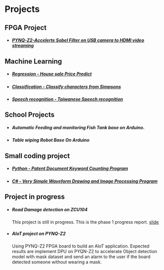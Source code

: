 # Projects
 
## FPGA Project
 
* ##### [PYNQ-Z2-Accelerte Sobel Filter on USB camera to HDMI video streaming](https://github.com/aclich/PYNQ-Z2_sobel_filter_HDMI) 
 
## Machine Learning
 
* ##### [Regression - House sale Price Predict](https://github.com/aclich/MachineLearningNTUT-Regression)
 
* ##### [Classification - Classify characters from Simpsons](https://github.com/aclich/MachineLearningNTUT-Classification)
 
* ##### [Speech recognition - Taiwanese Speech recognition](https://github.com/aclich/MachineLearningNTUT-Speech_Recognition)
 
## School Projects
 
<!-- IoT : Automatic Feeding and monitoring Fish Tank base on Arduino. -->
* ##### Automatic Feeding and monitoring Fish Tank base on Arduino.

* ##### Table wiping Robot Base On Arduino
 
## Small coding project
* ##### [Python - Patent Document Keyword Counting Program](https://github.com/aclich/XML_tag_removing_script)
* ##### [C# - Very Simple Waveform Drawing and Image Processing Program](https://aclich.github.io/c#_prac)

## Project in progress
* ##### Road Damage detection on ZCU104
    This project is still in progress. This is the phase 1 progress report. [slide](https://drive.google.com/file/d/19sqNnrAGySQZyj_zXO6LcY145j8rnC_w/view?usp=sharing)

* ##### AIoT project on PYNQ-Z2
    Using PYNQ-Z2 FPGA board to build an AIoT application. Expected results are implement DPU on PYQN-Z2 to accelerate Object detection model with mask dataset and send an alarm to the user if the board detected someone without wearing a mask. 